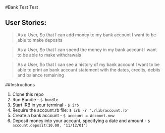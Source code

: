 #Bank Test Test

## User Stories:

> As a User,
So that I can add money to my bank account
I want to be able to make deposits

>As a User,
So that I can spend the money in my bank account
I want to be able to make withdrawals

>As a User,
So that I can see a history of my bank account
I want to be able to print an bank account statement with the dates, credits, debits and balance remaining


##Instructions

1. Clone this repo
2. Run Bundle - `$ bundle`
3. Start IRB in your terminal - `$ irb`
4. Require the account.rb file:
`$ irb -r './lib/account.rb' `
5. Create a bank account - `$ account = Account.new`
6. Deposit money into your account, specifying a date and amount - `$ account.deposit(10.00, '11/12/01')`
